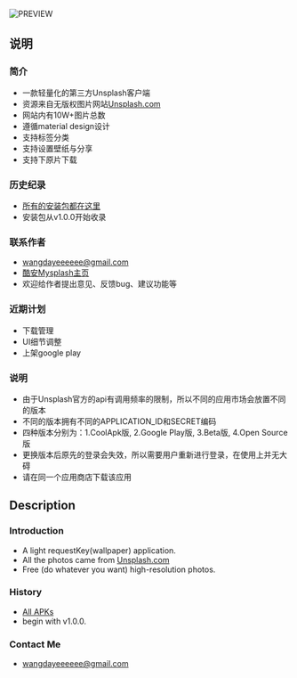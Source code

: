 ![PREVIEW](https://github.com/WangDaYeeeeee/Mysplash/blob/master/preview/preview_total.png)

## 说明
  
### 简介

* 一款轻量化的第三方Unsplash客户端
* 资源来自无版权图片网站[Unsplash.com](https://unsplash.com/)
* 网站内有10W+图片总数
* 遵循material design设计
* 支持标签分类
* 支持设置壁纸与分享
* 支持下原片下载

### 历史纪录

* [所有的安装包都在这里](https://github.com/WangDaYeeeeee/MySplash/tree/master/history)
* 安装包从v1.0.0开始收录
  
### 联系作者

* wangdayeeeeee@gmail.com
* [酷安Mysplash主页](http://www.coolapk.com/apk/com.wangdaye.mysplash)
* 欢迎给作者提出意见、反馈bug、建议功能等

### 近期计划
* 下载管理
* UI细节调整
* 上架google play

### 说明
* 由于Unsplash官方的api有调用频率的限制，所以不同的应用市场会放置不同的版本
* 不同的版本拥有不同的APPLICATION_ID和SECRET编码
* 四种版本分别为：1.CoolApk版, 2.Google Play版, 3.Beta版, 4.Open Source版
* 更换版本后原先的登录会失效，所以需要用户重新进行登录，在使用上并无大碍
* 请在同一个应用商店下载该应用

## Description 
  
### Introduction

* A light requestKey(wallpaper) application.
* All the photos came from [Unsplash.com](https://unsplash.com/)
* Free (do whatever you want) high-resolution photos.

### History

* [All APKs](https://github.com/WangDaYeeeeee/MySplash/tree/master/history)
* begin with v1.0.0.
  
### Contact Me

* wangdayeeeeee@gmail.com
